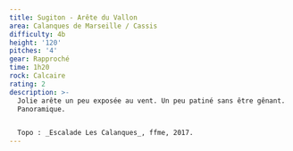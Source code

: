 ```yaml
---
title: Sugiton - Arête du Vallon
area: Calanques de Marseille / Cassis
difficulty: 4b
height: '120'
pitches: '4'
gear: Rapproché
time: 1h20
rock: Calcaire
rating: 2
description: >-
  Jolie arête un peu exposée au vent. Un peu patiné sans être gênant.
  Panoramique. 


  Topo : _Escalade Les Calanques_, ffme, 2017.
---
```


